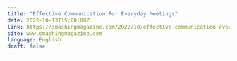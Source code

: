 ```yaml
---
title: "Effective Communication For Everyday Meetings"
date: 2022-10-13T15:00:00Z
link: https://smashingmagazine.com/2022/10/effective-communication-everyday-meetings/?utm_medium=RSS&utm_source=news.12bit.vn
site: www.smashingmagazine.com
language: English
draft: false
---
```

